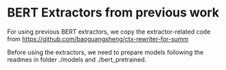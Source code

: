 # BERT Extractors from previous work

For using previous BERT extractors, we copy the extractor-related code from https://github.com/baoguangsheng/ctx-rewriter-for-summ

Before using the extractors, we need to prepare models following the readmes in folder ./models and ./bert_pretrained.